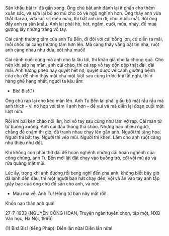 Sân khấu bài trí đã gần xong. Ông chủ bắt anh đánh lại ít phấn cho thêm xuân sắc, và sửa lại bộ áo mũ cho có vẻ ngộ nghĩnh hơn. Ông thấy anh vừa thắt đai áo, vừa sụt sịt mếu máo, thì bắt anh im đi; chùi nước mắt. Rồi ông đẩy anh ra sân khấu. Anh lại phải hò, hét, ngâm, cười, múa, nhảy, để mua gượng lấy những tràng vỗ tay.

Cái cảnh thương tâm của anh Tu Bền, đi đôi với cái bỗng lơn, cứ diễn ra mãi, mỗi chốc lại càng thương tâm hơn lên. Mà càng thấy vắng bặt tin nhà, ruột anh càng nhàu như dưa, xót như muối!

Cái cảnh cuối cùng mà anh cho là lâu tới, thì khán giả cho là chóng quá. Cho nên khi sắp hạ màn, anh cúi chào, thì cả rạp vỗ tay dồn dộp thật dài, dài mãi. Anh tưởng phen này quyết hết nợ, quyết được về canh giường bệnh của cha để nhìn thấy mặt cha một lượt sau cùng trước khi tắt nghỉ, thì ở hàng ghế hạng nhất, người ta kêu ầm:

- Bis! Bis!(1)

Ông chủ rạp lại cho kéo màn lên. Anh Tu Bền lại phải giấu bộ mặt rầu rầu mà anh thích - vì nó hợp với tâm lí anh hơn - để vui vẻ mà diễn lại đoạn cuối một lượt nữa.

Rồi khi bài kèn chào nổi lên, hơi vỗ tay sau cùng như làm vỡ rạp. Cái màn từ từ buông xuống. Anh cúi đầu thong thả chào. Nhưng bao nhiêu người, chẳng để chậm thì giờ, đã tranh nhau chạy lên gần anh. Người thì tặng hoa. Người thì bắt tay. Người thì véo mũi. Người thì khen. Làm cho anh ruột càng như thiêu như đốt.

Khi không còn phải thở dài để hoan nghênh những cái hoan nghênh của công chúng, anh Tu Bền mới lật đật chạy vào buồng trò, cởi vội mũ áo và rửa quàng mặt mũi.

Lúc ấy, trong khi anh đương rối beng nghĩ đến cha anh, không biết bây giờ đã lạnh đến đâu, thì một người bạn hát chạy đến, vội và ấn vào tay anh tập giấy bạc của ông chủ để sẵn cho anh, và nói:

- Mau mà về. Anh Tu! Hỏng từ ban nãy mất rồi!

Khốn nạn thân anh quá!

27-7-1933
(NGUYỄN CÔNG HOAN, Truyện ngắn tuyển chọn,
tập một, NXB Văn học, Hà Nội, 1996)

(1) Bis! Bis! (tiếng Pháp): Diễn lần nữa! Diễn lần nữa!